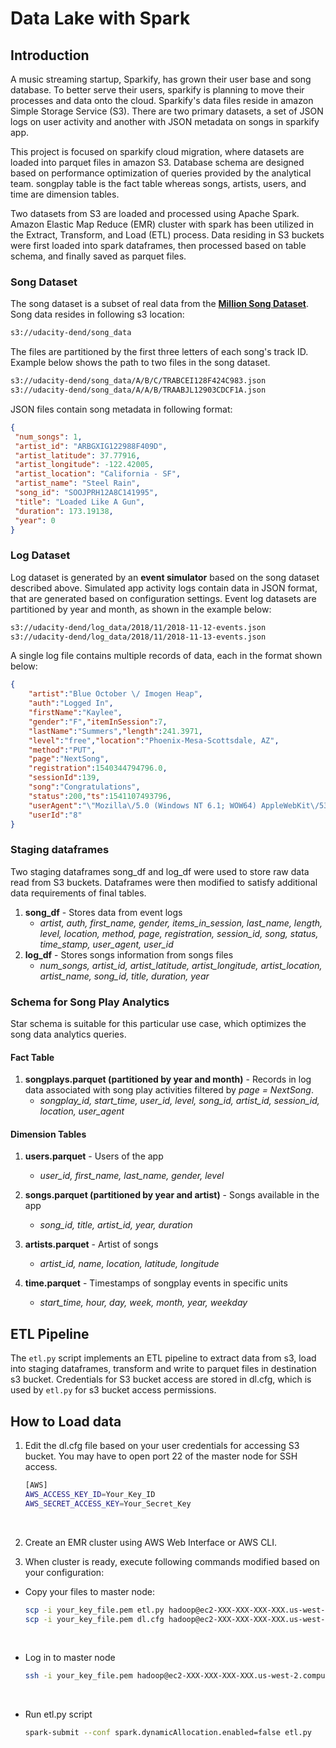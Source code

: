# Data Lake with Spark

## Introduction
A music streaming startup, Sparkify, has grown their user base and song database. To better serve their users, sparkify is planning to move their processes and data onto the cloud. Sparkify's data files reside in amazon Simple Storage Service (S3). There are two primary datasets, a set of JSON logs on user activity and another with JSON metadata on songs in sparkify app.

This project is focused on sparkify cloud migration, where datasets are loaded into parquet files in amazon S3. Database schema are designed based on performance optimization of queries provided by the analytical team. songplay table is the fact table whereas songs, artists, users, and time are dimension tables. 

Two datasets from S3 are loaded and processed using Apache Spark. Amazon Elastic Map Reduce (EMR) cluster with spark has been utilized in the Extract, Transform, and Load (ETL) process. Data residing in S3 buckets were first loaded into spark dataframes, then processed based on table schema, and finally saved as parquet files.

### Song Dataset
The song dataset is a subset of real data from the [**Million Song Dataset**](http://millionsongdataset.com). Song data resides in following s3 location:
```bash
s3://udacity-dend/song_data
```
The files are partitioned by the first three letters of each song's track ID. Example below shows the path to two files in the song dataset.
```bash
s3://udacity-dend/song_data/A/B/C/TRABCEI128F424C983.json
s3://udacity-dend/song_data/A/A/B/TRAABJL12903CDCF1A.json
```
JSON files contain song metadata in following format:
```json
{
 "num_songs": 1, 
 "artist_id": "ARBGXIG122988F409D", 
 "artist_latitude": 37.77916, 
 "artist_longitude": -122.42005, 
 "artist_location": "California - SF", 
 "artist_name": "Steel Rain", 
 "song_id": "SOOJPRH12A8C141995", 
 "title": "Loaded Like A Gun", 
 "duration": 173.19138, 
 "year": 0
}
```

### Log Dataset
Log dataset is generated by an **event simulator** based on the song dataset described above. Simulated app activity logs contain data in JSON format, that are generated based on configuration settings. Event log datasets are partitioned by year and month, as shown in the example below:
```bash
s3://udacity-dend/log_data/2018/11/2018-11-12-events.json
s3://udacity-dend/log_data/2018/11/2018-11-13-events.json
```
A single log file contains multiple records of data, each in the format shown below:
```json
{
    "artist":"Blue October \/ Imogen Heap",
    "auth":"Logged In",
    "firstName":"Kaylee",
    "gender":"F","itemInSession":7,
    "lastName":"Summers","length":241.3971,
    "level":"free","location":"Phoenix-Mesa-Scottsdale, AZ",
    "method":"PUT",
    "page":"NextSong",
    "registration":1540344794796.0,
    "sessionId":139,
    "song":"Congratulations",
    "status":200,"ts":1541107493796,
    "userAgent":"\"Mozilla\/5.0 (Windows NT 6.1; WOW64) AppleWebKit\/537.36 (KHTML, like Gecko) Chrome\/35.0.1916.153 Safari\/537.36\"",
    "userId":"8"
}

```

### Staging dataframes
Two staging dataframes song_df and log_df were used to store raw data read from S3 buckets. Dataframes were then modified to satisfy additional data requirements of final tables.

1. **song_df** - Stores data from event logs
    - *artist, auth, first_name, gender, items_in_session, last_name, length, level, location, method, page, registration, session_id, song, status, time_stamp, user_agent, user_id*
1. **log_df** - Stores songs information from songs files
    - *num_songs, artist_id, artist_latitude, artist_longitude, artist_location, artist_name, song_id, title, duration, year*


### Schema for Song Play Analytics
Star schema is suitable for this particular use case, which optimizes the song data analytics queries.

#### Fact Table
1. **songplays.parquet (partitioned by year and month)** - Records in log data associated with song play activities filtered by *page = NextSong*.
   - *songplay_id, start_time, user_id, level, song_id, artist_id, session_id, location, user_agent*
    

#### Dimension Tables
1. **users.parquet** - Users of the app
    - *user_id, first_name, last_name, gender, level*
   
1. **songs.parquet (partitioned by year and artist)** - Songs available in the app
    - *song_id, title, artist_id, year, duration*
   
1. **artists.parquet** - Artist of songs
    - *artist_id, name, location, latitude, longitude*
   
1. **time.parquet** - Timestamps of songplay events in specific units
    - *start_time, hour, day, week, month, year, weekday*



## ETL Pipeline
The ```etl.py``` script implements an ETL pipeline to extract data from s3, load into staging dataframes, transform and write to parquet files in destination s3 bucket. Credentials for S3 bucket access are stored in dl.cfg, which is used by ```etl.py``` for s3 bucket access permissions.

## How to Load data
1. Edit the dl.cfg file based on your user credentials for accessing S3 bucket. You may have to open port 22 of the master node for SSH access. 

    ```bash
    [AWS]
    AWS_ACCESS_KEY_ID=Your_Key_ID
    AWS_SECRET_ACCESS_KEY=Your_Secret_Key
    ```
    <br />
1. Create an EMR cluster using AWS Web Interface or AWS CLI.
    <br />
1. When cluster is ready, execute following commands modified based on your configuration:
   
- Copy your files to master node:
    ```bash
    scp -i your_key_file.pem etl.py hadoop@ec2-XXX-XXX-XXX-XXX.us-west-2.compute.amazonaws.com:/home/hadoop/.
    scp -i your_key_file.pem dl.cfg hadoop@ec2-XXX-XXX-XXX-XXX.us-west-2.compute.amazonaws.com:/home/hadoop/.
    
    ```
<br />

- Log in to master node

    ```bash 
    ssh -i your_key_file.pem hadoop@ec2-XXX-XXX-XXX-XXX.us-west-2.compute.amazonaws.com
    ```
<br />

- Run etl.py script 

    ```bash
    spark-submit --conf spark.dynamicAllocation.enabled=false etl.py
    ```





